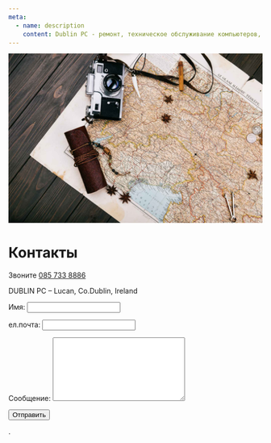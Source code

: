 ```yaml
---
meta:
  - name: description
    content: Dublin PC - ремонт, техническое обслуживание компьютеров, удаление вирусов, калибровка экрана. Телефон 085 733 8886
---
```

![Windows OS reinstallation services](../../img/1287.jpg)

# Контакты
Звоните [085 733 8886](tel:+353857338886)

DUBLIN PC – Lucan, Co.Dublin, Ireland

<form name="contact" method="POST" action="/thanks.html" netlify>
  <p>
    <label>Имя: <input type="text" name="name"></label>   
  </p>
  <p>
    <label>ел.почта: <input type="email" name="email"></label>
  </p>
  <p>
    <label>Сообщение: <textarea rows="8" cols="30" name="message"></textarea></label>
  </p>
  <p>
    <button type="submit">Отправить</button>
  </p>
</form>.